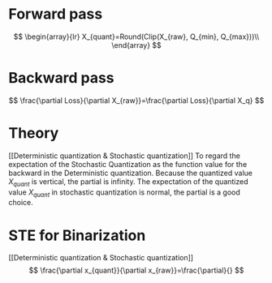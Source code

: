 # Forward pass
$$
\begin{array}{lr}
X_{quant}=Round(Clip(X_{raw}, Q_{min}, Q_{max}))\\
\end{array}
$$
# Backward pass
$$
\frac{\partial Loss}{\partial X_{raw}}=\frac{\partial Loss}{\partial X_q}
$$
# Theory
[[Deterministic quantization & Stochastic quantization]]
To regard the expectation of the Stochastic Quantization as the function value for the backward in the Deterministic quantization.
Because the quantized value $X_{quant}$ is vertical, the partial is infinity.
The expectation of the quantized value $X_{quant}$ in stochastic quantization is normal, the partial is a good choice.

# STE for Binarization

[[Deterministic quantization & Stochastic quantization]]
$$
\frac{\partial x_{quant}}{\partial x_{raw}}=\frac{\partial}{}
$$